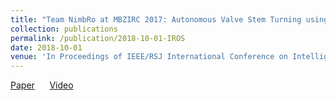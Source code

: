 ```yaml
---
title: "Team NimbRo at MBZIRC 2017: Autonomous Valve Stem Turning using a Wrench"
collection: publications
permalink: /publication/2018-10-01-IROS
date: 2018-10-01
venue: 'In Proceedings of IEEE/RSJ International Conference on Intelligent Robots and Systems (IROS), Madrid, Spain'
---
```

[Paper](http://www.ais.uni-bonn.de/papers/IROS_2018_Periyasamy.pdf)&nbsp;&nbsp;&nbsp;&nbsp;&nbsp;&nbsp;[Video]('http://www.ais.uni-bonn.de/videos/IROS_2018_Periyasamy_Pose_Estimation')